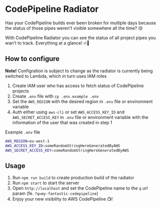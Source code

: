 # CodePipeline Radiator

Has your CodePipeline builds ever been broken for multiple days because the status of those pipes weren't visible somewhere all the time? 😢

With CodePipeline Radiator you can see the status of all project pipes you wan't to track. Everything at a glance! 🔥👀

## How to configure

__Note!__ Configration is subject to change as the radiator is currently being switched to Lambda, which in turn uses IAM roles

1. Create IAM user who has access to fetch status of CodePipeline projects
2. Create `.env` file with `cp .env.example .env`
3. Set the `AWS_REGION` with the desired region in `.env` file or environment variable
4. Auth either using `aws-cli` or set `AWS_ACCESS_KEY_ID` and `AWS_SECRET_ACCESS_KEY` in `.env` file or environment variable with the information of the user that was created in step 1

Example `.env` file

```bash
AWS_REGION=eu-west-1
AWS_ACCESS_KEY_ID=someRandomStringHereGeneratedByAWS
AWS_SECRET_ACCESS_KEY=someRandomStringHereGeneratedByAWS
```

## Usage

1. Run `npm run build` to create production build of the radiator
2. Run `npm start` to start the server
3. Open `http://localhost` and set the CodePipeline name to the `q` url param (fe. `?q=my-fantastic-codepipeline`)
4. Enjoy your new visibility to AWS CodePipeline 📺!
